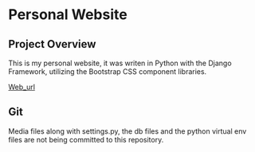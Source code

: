 # Personal Website

## Project Overview
This is my personal website, it was writen in Python with the Django Framework, utilizing the Bootstrap CSS component libraries.

[Web_url](https://www.necohorne.com)

## Git
Media files along with settings.py, the db files and the python virtual env files are not being committed to this repository. 
